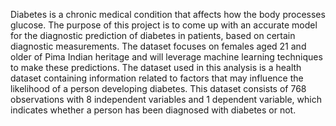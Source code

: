 Diabetes is a chronic medical condition that affects how the body processes glucose. The purpose of this project is to come up with an accurate model for the diagnostic prediction of diabetes in patients, based on certain diagnostic measurements. The dataset focuses on females aged 21 and older of Pima Indian heritage and will leverage machine learning techniques to make these predictions. 
The dataset used in this analysis is a health dataset containing information related to factors that may influence the likelihood of a person developing diabetes. This dataset consists of 768 observations with 8 independent variables and 1 dependent variable, which indicates whether a person has been diagnosed with diabetes or not. 
